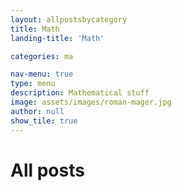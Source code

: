 ```yaml
---
layout: allpostsbycategory
title: Math
landing-title: 'Math'

categories: ma

nav-menu: true
type: menu
description: Mathematical stuff
image: assets/images/roman-mager.jpg
author: null
show_tile: true
---
```


<h1>All posts</h1>

